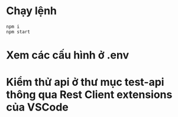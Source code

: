 # Chạy lệnh

```
npm i
npm start
```

# Xem các cấu hình ở .env

# Kiểm thử api ở thư mục test-api thông qua Rest Client extensions của VSCode
